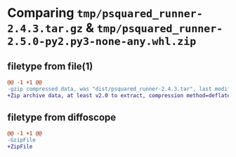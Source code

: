# Comparing `tmp/psquared_runner-2.4.3.tar.gz` & `tmp/psquared_runner-2.5.0-py2.py3-none-any.whl.zip`

## filetype from file(1)

```diff
@@ -1 +1 @@
-gzip compressed data, was "dist/psquared_runner-2.4.3.tar", last modified: Fri Nov 18 00:17:49 2022, max compression
+Zip archive data, at least v2.0 to extract, compression method=deflate
```

## filetype from diffoscope

```diff
@@ -1 +1 @@
-GzipFile
+ZipFile
```


